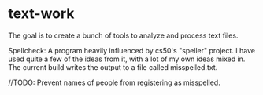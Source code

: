# text-work
The goal is to create a bunch of tools to analyze and process text files.

Spellcheck: A program heavily influenced by cs50's "speller" project. I have
used quite a few of the ideas from it, with a lot of my own ideas mixed in. The
current build writes the output to a file called misspelled.txt.

//TODO: Prevent names of people from registering as misspelled.
